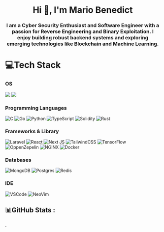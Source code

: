 <h1 align="center">Hi 👋, I'm Mario Benedict</h1>

<h3 align="center">I am a Cyber Security Enthusiast and Software Engineer with a passion for Reverse Engineering and Binary Exploitation. I enjoy building robust backend systems and exploring emerging technologies like Blockchain and Machine Learning.</h3>

# 💻Tech Stack
### OS
![](https://img.shields.io/badge/Windows-0078D6?style=for-the-badge&logo=windows&logoColor=white) ![](https://img.shields.io/badge/Kali_Linux-557C94?style=for-the-badge&logo=kali-linux&logoColor=white)

### Programming Languages
![C](https://img.shields.io/badge/c-%2300599C.svg?style=for-the-badge&logo=c&logoColor=white) ![Go](https://img.shields.io/badge/go-%2300ADD8.svg?style=for-the-badge&logo=go&logoColor=white) ![Python](https://img.shields.io/badge/python-3670A0?style=for-the-badge&logo=python&logoColor=ffdd54) ![TypeScript](https://img.shields.io/badge/typescript-%23007ACC.svg?style=for-the-badge&logo=typescript&logoColor=white) ![Solidity](https://img.shields.io/badge/Solidity-%23363636.svg?style=for-the-badge&logo=solidity&logoColor=white) ![Rust](https://img.shields.io/badge/rust-%23000000.svg?style=for-the-badge&logo=rust&logoColor=white)

### Frameworks & Library
![Laravel](https://img.shields.io/badge/laravel-%23FF2D20.svg?style=for-the-badge&logo=laravel&logoColor=white) ![React](https://img.shields.io/badge/react-%2320232a.svg?style=for-the-badge&logo=react&logoColor=%2361DAFB) ![Next JS](https://img.shields.io/badge/Next-black?style=for-the-badge&logo=next.js&logoColor=white) ![TailwindCSS](https://img.shields.io/badge/tailwindcss-%2338B2AC.svg?style=for-the-badge&logo=tailwind-css&logoColor=white) ![TensorFlow](https://img.shields.io/badge/TensorFlow-FF6F00?style=for-the-badge&logo=tensorflow&logoColor=white) ![OppenZepelin](https://img.shields.io/badge/OpenZeppelin-4E5EE4?logo=OpenZeppelin&logoColor=fff&style=for-the-badge) ![NGINX](https://img.shields.io/badge/Nginx-009639?style=for-the-badge&logo=nginx&logoColor=white) ![Docker](https://img.shields.io/badge/docker-%230db7ed.svg?style=for-the-badge&logo=docker&logoColor=white)

### Databases
![MongoDB](https://img.shields.io/badge/MongoDB-%234ea94b.svg?style=for-the-badge&logo=mongodb&logoColor=white) ![Postgres](https://img.shields.io/badge/postgres-%23316192.svg?style=for-the-badge&logo=postgresql&logoColor=white) ![Redis](https://img.shields.io/badge/redis-%23DD0031.svg?style=for-the-badge&logo=redis&logoColor=white)

### IDE
![VSCode](https://img.shields.io/badge/VSCode-0078D4?style=for-the-badge&logo=visual%20studio%20code&logoColor=white)
![NeoVim](https://img.shields.io/badge/NeoVim-%2357A143.svg?&style=for-the-badge&logo=neovim&logoColor=white)

## 📊GitHub Stats :

<a href="https://github.com/Mario-Benedict">
    <img align="center" src="https://github-readme-stats.vercel.app/api?username=Mario-Benedict&theme=radical&hide_border=false&line_height=20&include_all_commits=false&count_private=false" alt="" />
</a>

<a href="https://github.com/Mario-Benedict">
    <img align="center" src="https://github-readme-stats.vercel.app/api/top-langs/?username=Mario-Benedict&theme=radical&hide_border=false&include_all_commits=false&count_private=false&layout=compact" alt="">
</a>
